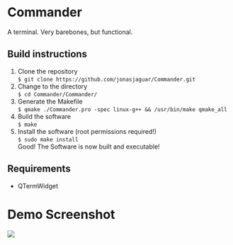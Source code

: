 # Commander  
A terminal. Very barebones, but functional.  
  
## Build instructions  
1. Clone the repository  
`$ git clone https://github.com/jonasjaguar/Commander.git`  
2. Change to the directory  
`$ cd Commander/Commander/`  
3. Generate the Makefile  
`$ qmake ./Commander.pro -spec linux-g++ && /usr/bin/make qmake_all`  
4. Build the software  
`$ make`  
5. Install the software (root permissions required!)  
`$ sudo make install`  
Good! The Software is now built and executable!  

## Requirements  
* QTermWidget

# Demo Screenshot 
![](https://github.com/jonasjaguar/Commander/blob/master/screenshot.png?raw=true)
